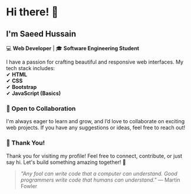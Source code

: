 # Hi there! 👋  

## I'm Saeed Hussain  
💻 **Web Developer** | 🎓 **Software Engineering Student**  

I have a passion for crafting beautiful and responsive web interfaces. My tech stack includes:  
✔ **HTML**  
✔ **CSS**  
✔ **Bootstrap**  
✔ **JavaScript (Basics)**  

### 🚀 Open to Collaboration  
I'm always eager to learn and grow, and I’d love to collaborate on exciting web projects. If you have any suggestions or ideas, feel free to reach out!  


### 🙌 Thank You! 

Thank you for visiting my profile! Feel free to connect, contribute, or just say hi. Let's build something amazing together! 🚀  
  
> *"Any fool can write code that a computer can understand. Good programmers write code that humans can understand."* — Martin Fowler  


